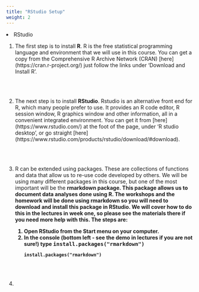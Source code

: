 ```yaml
---
title: "RStudio Setup"
weight: 2
---
```


<li><a id="RStudio">RStudio</a></li>

<ol>
<li>The first step is to install <strong>R</strong>.  R is the free statistical programming language and environment that we will use in this course. You can get a copy from the Comprehensive R Archive Network (CRAN) [here](https://cran.r-project.org/)
just follow the links under ‘Download and Install R’.

<br><br>
<li> The next step is to install <strong>RStudio</strong>. Rstudio is an alternative front end for R, which many people prefer to use. It provides an R code editor, R session window, R graphics window and other information, all in a convenient integrated environment. You can get it from [here](https://www.rstudio.com/) at the foot of the page, under ‘R studio desktop’, or go straight [here](https://www.rstudio.com/products/rstudio/download/#download).

<br><br>
<li> R can be extended using packages. These are collections of functions and data that allow us to re-use code developed by others. We will be using many different packages in this course, but one of the most important will be the <strong>rmarkdown<strong> package. This package allows us to document data analyses done using R. The workshops and the homework will be done using rmarkdown so you will need to download and install this package in RStudio. We will cover how to do this in the lectures in week one, so please see the materials there if you need more help with this. The steps are:
<ol>
  <li> Open RStudio from the Start menu on your computer.
  <li> In the console (bottom left - see the demo in lectures if you are not sure!) type 
  <tt>  install.packages("rmarkdown")<tt>

  
  ```{r colplot, echo = T}
  install.packages("rmarkdown")

```
  </ol>
  <br><br>
  <li>

<br><br>

</ol>
